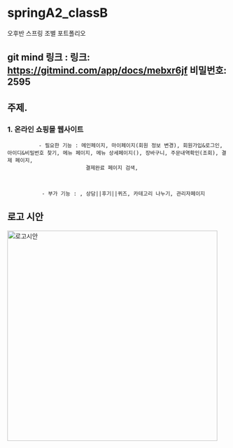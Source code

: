 # springA2_classB
오후반 스프링 조별 포트폴리오

## git mind 링크 : 링크: https://gitmind.com/app/docs/mebxr6jf 비밀번호: 2595

## 주제.

### 1. 온라인 쇼핑몰 웹사이트



              - 필요한 기능 : 메인페이지, 마이페이지(회원 정보 변경), 회원가입&로그인, 아이디&비밀번호 찾기, 메뉴 페이지, 메뉴 상세페이지(), 장바구니, 주문내역확인(조회), 결제 페이지,
                             결제완료 페이지 검색, 



               - 부가 기능 : , 상담||후기||퀴즈, 카테고리 나누기, 관리자페이지

## 로고 시안
<img width="480" alt="로고시안" src="https://github.com/park198909/springA2_classB/assets/133085347/248b96ca-06ba-418e-961c-db45947e0a92">
